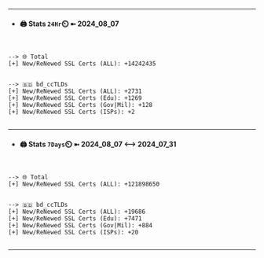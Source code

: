 

---
- #### 🖨️ **Stats** `24Hr`⏲️ ➼ 2024_08_07
```console


--> 🌐 Total
[+] New/ReNewed SSL Certs (ALL): +14242435


--> 🇧🇩 bd_ccTLDs
[+] New/ReNewed SSL Certs (ALL): +2731
[+] New/ReNewed SSL Certs (Edu): +1269
[+] New/ReNewed SSL Certs (Gov|Mil): +128
[+] New/ReNewed SSL Certs (ISPs): +2


```

---
- #### 🖨️ **Stats** `7Days`⏲️ ➼ 2024_08_07 <--> 2024_07_31
```console


--> 🌐 Total
[+] New/ReNewed SSL Certs (ALL): +121898650


--> 🇧🇩 bd_ccTLDs
[+] New/ReNewed SSL Certs (ALL): +19686
[+] New/ReNewed SSL Certs (Edu): +7471
[+] New/ReNewed SSL Certs (Gov|Mil): +884
[+] New/ReNewed SSL Certs (ISPs): +20


```

---

